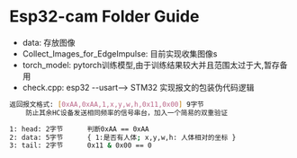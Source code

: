 # Esp32-cam Folder Guide

- data: 存放图像
- Collect_Images_for_EdgeImpulse: 目前实现收集图像s
- torch_model: pytorch训练模型,由于训练结果较大并且范围太过于大,暂存备用
- check.cpp: esp32 --usart--> STM32  实现报文的包装伪代码逻辑


``` bash
返回报文格式: [0xAA,0xAA,1,x,y,w,h,0x11,0x00] 9字节
    防止其余HC设备发送相同频率的信号串台，加入一个简易的双重验证

1: head: 2字节      判断0xAA == 0xAA
2: data: 5字节      { 1:是否有人体; x,y,w,h: 人体相对的坐标 }
3: tail: 2字节      0x11 & 0x00 == 0

```